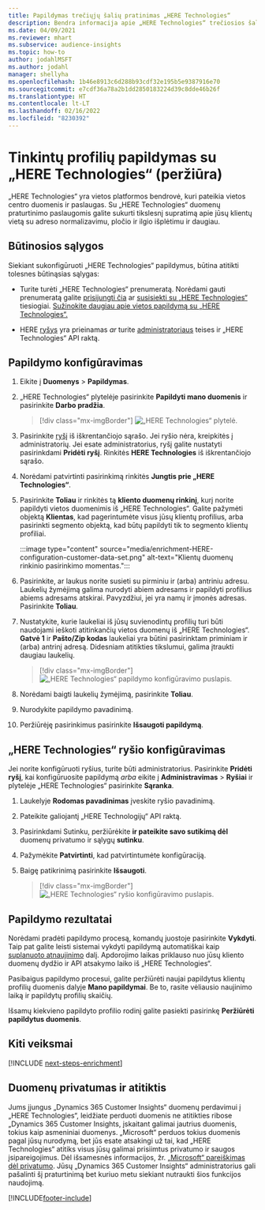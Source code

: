 ```yaml
---
title: Papildymas trečiųjų šalių pratinimas „HERE Technologies“
description: Bendra informacija apie „HERE Technologies“ trečiosios šalies papildymą.
ms.date: 04/09/2021
ms.reviewer: mhart
ms.subservice: audience-insights
ms.topic: how-to
author: jodahlMSFT
ms.author: jodahl
manager: shellyha
ms.openlocfilehash: 1b46e8913c6d288b93cdf32e195b5e9387916e70
ms.sourcegitcommit: e7cdf36a78a2b1dd2850183224d39c8dde46b26f
ms.translationtype: HT
ms.contentlocale: lt-LT
ms.lasthandoff: 02/16/2022
ms.locfileid: "8230392"
---
```

# <a name="enrichment-of-customer-profiles-with-here-technologies-preview"></a>Tinkintų profilių papildymas su „HERE Technologies“ (peržiūra)

„HERE Technologies“ yra vietos platformos bendrovė, kuri pateikia vietos centro duomenis ir paslaugas. Su „HERE Technologies“ duomenų praturtinimo paslaugomis galite sukurti tikslesnį supratimą apie jūsų klientų vietą su adreso normalizavimu, pločio ir ilgio išplėtimu ir daugiau.

## <a name="prerequisites"></a>Būtinosios sąlygos

Siekiant sukonfigūruoti „HERE Technologies“ papildymus, būtina atitikti tolesnes būtinąsias sąlygas:

- Turite turėti „HERE Technologies“ prenumeratą. Norėdami gauti prenumeratą galite [prisijungti čia](https://developer.here.com/sign-up?utm_medium=referral&utm_source=Microsoft-Dynamics-CI&create=Freemium-Basic) ar [susisiekti su „HERE Technologies“](https://developer.here.com/help?utm_medium=referral&utm_source=Microsoft-Dynamics-CI#how-can-we-help-you) tiesiogiai. [Sužinokite daugiau apie vietos papildymą su „HERE Technologies“.](https://developer.here.com/location-enrichment?cid=Dev-MicrosoftDynamics-DB-0-Dev-&utm_source=MicrosoftDynamics&utm_medium=referral&utm_campaign=Online_Dev_ReferralMicrosoft)

- HERE [ryšys](connections.md) yra prieinamas *ar* turite [administratoriaus](permissions.md#administrator) teises ir „HERE Technologies“ API raktą.

## <a name="configure-the-enrichment"></a>Papildymo konfigūravimas

1. Eikite į **Duomenys** > **Papildymas**. 

1. „HERE Technologies“ plytelėje pasirinkite **Papildyti mano duomenis** ir pasirinkite **Darbo pradžia**.

   > [!div class="mx-imgBorder"]
   > ![„HERE Technologies“ plytelė.](media/HERE-tile.png "„HERE Technologies“ plytą")

1. Pasirinkite [ryšį](connections.md) iš iškrentančiojo sąrašo. Jei ryšio nėra, kreipkitės į administratorių. Jei esate administratorius, ryšį galite nustatyti pasirinkdami **Pridėti ryšį**. Rinkitės **HERE Technologies** iš iškrentančiojo sąrašo. 

1. Norėdami patvirtinti pasirinkimą rinkitės **Jungtis prie „HERE Technologies“**.

1.  Pasirinkite **Toliau** ir rinkitės tą **kliento duomenų rinkinį**, kurį norite papildyti vietos duomenimis iš „HERE Technologies“. Galite pažymėti objektą **Klientas**, kad pagerintumėte visus jūsų klientų profilius, arba pasirinkti segmento objektą, kad būtų papildyti tik to segmento klientų profiliai.

    :::image type="content" source="media/enrichment-HERE-configuration-customer-data-set.png" alt-text="Klientų duomenų rinkinio pasirinkimo momentas.":::

1. Pasirinkite, ar laukus norite susieti su pirminiu ir (arba) antriniu adresu. Laukelių žymėjimą galima nurodyti abiem adresams ir papildyti profilius abiems adresams atskirai. Pavyzdžiui, jei yra namų ir įmonės adresas. Pasirinkite **Toliau**.

1. Nustatykite, kurie laukeliai iš jūsų suvienodintų profilių turi būti naudojami ieškoti atitinkančių vietos duomenų iš „HERE Technologies“. **Gatvė 1** ir **Pašto/Zip kodas** laukeliai yra būtini pasirinktam priminiam ir (arba) antrinį adresą. Didesniam atitikties tikslumui, galima įtraukti daugiau laukelių.

   > [!div class="mx-imgBorder"]
   > ![„HERE Technologies“ papildymo konfigūravimo puslapis.](media/enrichment-HERE-configuration.png "„HERE Technologies“ papildymo konfigūravimo puslapis")

1. Norėdami baigti laukelių žymėjimą, pasirinkite **Toliau**.

1. Nurodykite papildymo pavadinimą. 

1. Peržiūrėję pasirinkimus pasirinkite **Išsaugoti papildymą**.

## <a name="configure-the-connection-for-here-technologies"></a>„HERE Technologies“ ryšio konfigūravimas 

Jei norite konfigūruoti ryšius, turite būti administratorius. Pasirinkite **Pridėti ryšį**, kai konfigūruosite papildymą *arba* eikite į **Administravimas** > **Ryšiai** ir plytelėje „HERE Technologies“ pasirinkite **Sąranka**.

1. Laukelyje **Rodomas pavadinimas** įveskite ryšio pavadinimą.

1. Pateikite galiojantį „HERE Technologijų“ API raktą.

1. Pasirinkdami Sutinku, peržiūrėkite **ir pateikite savo sutikimą dėl** duomenų privatumo ir sąlygų **sutinku**.

1. Pažymėkite **Patvirtinti**, kad patvirtintumėte konfigūraciją.

1. Baigę patikrinimą pasirinkite **Išsaugoti**.

   > [!div class="mx-imgBorder"]
   > ![„HERE Technologies“ ryšio konfigūravimo puslapis.](media/enrichment-HERE-connection.png "„HERE Technologies“ ryšio konfigūravimo puslapis")

## <a name="enrichment-results"></a>Papildymo rezultatai

Norėdami pradėti papildymo procesą, komandų juostoje pasirinkite **Vykdyti**. Taip pat galite leisti sistemai vykdyti papildymą automatiškai kaip [suplanuoto atnaujinimo](system.md#schedule-tab) dalį. Apdorojimo laikas priklauso nuo jūsų kliento duomenų dydžio ir API atsakymo laiko iš „HERE Technologies“.

Pasibaigus papildymo procesui, galite peržiūrėti naujai papildytus klientų profilių duomenis dalyje **Mano papildymai**. Be to, rasite vėliausio naujinimo laiką ir papildytų profilių skaičių.

Išsamų kiekvieno papildyto profilio rodinį galite pasiekti pasirinkę **Peržiūrėti papildytus duomenis**.

## <a name="next-steps"></a>Kiti veiksmai

[!INCLUDE [next-steps-enrichment](../includes/next-steps-enrichment.md)]

## <a name="data-privacy-and-compliance"></a>Duomenų privatumas ir atitiktis

Jums įjungus „Dynamics 365 Customer Insights“ duomenų perdavimui į „HERE Technologies“, leidžiate perduoti duomenis ne atitikties ribose „Dynamics 365 Customer Insights, įskaitant galimai jautrius duomenis, tokius kaip asmeniniai duomenys. „Microsoft“ perduos tokius duomenis pagal jūsų nurodymą, bet jūs esate atsakingi už tai, kad „HERE Technologies“ atitiks visus jūsų galimai prisiimtus privatumo ir saugos įsipareigojimus. Dėl išsamesnės informacijos, žr. [„Microsoft“ pareiškimas dėl privatumo](https://go.microsoft.com/fwlink/?linkid=396732).
Jūsų „Dynamics 365 Customer Insights“ administratorius gali pašalinti šį praturtinimą bet kuriuo metu siekiant nutraukti šios funkcijos naudojimą.


[!INCLUDE[footer-include](../includes/footer-banner.md)]
